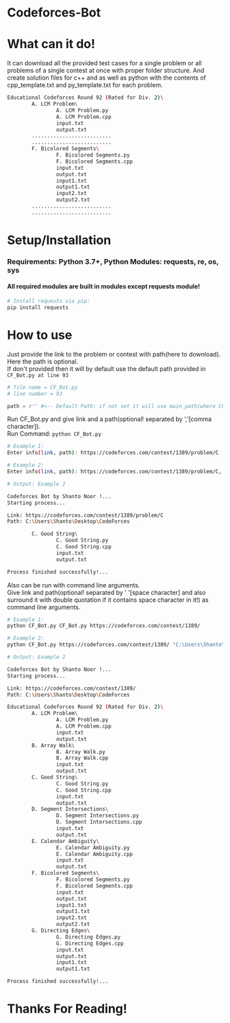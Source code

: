 # Codeforces-Bot

# What can it do!
It can download all the provided test cases for a single problem or all problems of a single contest at once with proper folder structure.
And create solution files for c++ and as well as python with the contents of cpp_template.txt and py_template.txt for each problem.</br>
```bash
Educational Codeforces Round 92 (Rated for Div. 2)\
        A. LCM Problem\
                A. LCM Problem.py
                A. LCM Problem.cpp
                input.txt
                output.txt
        ..........................
        ..........................
        F. Bicolored Segments\
                F. Bicolored Segments.py
                F. Bicolored Segments.cpp
                input.txt
                output.txt
                input1.txt
                output1.txt
                input2.txt
                output2.txt
        ..........................
        ..........................
```

# Setup/Installation
### Requirements: Python 3.7+, Python Modules: requests, re, os, sys </br>
#### All required modules are built in modules except requests module! </br>
```python
# Install requests via pip: 
pip install requests
```

# How to use
Just provide the link to the problem or contest with path(here to download). Here the path is optional. </br>
If don't provided then it will by default use the default path provided in ```CF_Bot.py at line 93```

```python
# file name = CF_Bot.py
# line number = 93

path = r'' #<-- Default Path: if not set it will use main_path(where CF_Bot.py is located!)
```
Run CF_Bot.py and give link and a path(optional! separated by ','[comma character]).</br>
Run Command: ```python CF_Bot.py``` <br />
```bash
# Example 1:
Enter info(link, path): https://codeforces.com/contest/1389/problem/C
```
```bash
# Example 2:
Enter info(link, path): https://codeforces.com/contest/1389/problem/C, C:\Users\Shanto\Desktop\CodeForces
```
```bash
# Output: Example 2

Codeforces Bot by Shanto Noor !...
Starting process...

Link: https://codeforces.com/contest/1389/problem/C
Path: C:\Users\Shanto\Desktop\CodeForces

        C. Good String\
                C. Good String.py
                C. Good String.cpp
                input.txt
                output.txt

Process finished successfully!...
```
Also can be run with command line arguments. </br>
Give link and path(optional! separated by ' '[space character] and also surround it with double quotation if it contains space character in it!) as command line arguments.</br>
```bash
# Example 1:
python CF_Bot.py CF_Bot.py https://codeforces.com/contest/1389/
```
```bash
# Example 2:
python CF_Bot.py https://codeforces.com/contest/1389/ "C:\Users\Shanto\Desktop\CodeForces"
```
```bash
# Output: Example 2

Codeforces Bot by Shanto Noor !...
Starting process...

Link: https://codeforces.com/contest/1389/
Path: C:\Users\Shanto\Desktop\CodeForces

Educational Codeforces Round 92 (Rated for Div. 2)\
        A. LCM Problem\
                A. LCM Problem.py
                A. LCM Problem.cpp
                input.txt
                output.txt
        B. Array Walk\
                B. Array Walk.py
                B. Array Walk.cpp
                input.txt
                output.txt
        C. Good String\
                C. Good String.py
                C. Good String.cpp
                input.txt
                output.txt
        D. Segment Intersections\
                D. Segment Intersections.py
                D. Segment Intersections.cpp
                input.txt
                output.txt
        E. Calendar Ambiguity\
                E. Calendar Ambiguity.py
                E. Calendar Ambiguity.cpp
                input.txt
                output.txt
        F. Bicolored Segments\
                F. Bicolored Segments.py
                F. Bicolored Segments.cpp
                input.txt
                output.txt
                input1.txt
                output1.txt
                input2.txt
                output2.txt
        G. Directing Edges\
                G. Directing Edges.py
                G. Directing Edges.cpp
                input.txt
                output.txt
                input1.txt
                output1.txt

Process finished successfully!...
```
#
# Thanks For Reading!
